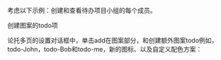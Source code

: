 考虑以下示例：创建和查看待办项目小组的每个成员。

创建图案的todo项

论托多页的设置对话框中，单击add在图案部分，和创建额外图案todo例如，todo-John，todo-Bob和todo-me，新的图标、以及自定义配色方案：